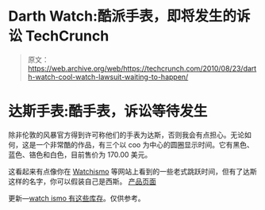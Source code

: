 # Darth Watch:酷派手表，即将发生的诉讼 TechCrunch

> 原文：<https://web.archive.org/web/https://techcrunch.com/2010/08/23/darth-watch-cool-watch-lawsuit-waiting-to-happen/>

# 达斯手表:酷手表，诉讼等待发生

除非伦敦的风暴官方得到许可称他们的手表为达斯，否则我会有点担心。无论如何，这是一个非常酷的作品，有三个以 coo 为中心的圆圈显示时间。它有黑色、蓝色、铬色和白色，目前售价为 170.00 美元。

这看起来有点像你在 [Watchismo](https://web.archive.org/web/20221209004536/http://www.watchismo.com/1960shogaautomaticjumphour.aspx) 等网站上看到的一些老式跳跃时间，但有了达斯这样的名字，你可以假装自己是西斯。
[产品页面](https://web.archive.org/web/20221209004536/http://www.stormusa.com/watches/mens/darth-17541)

更新—[watch ismo 有这些库存](https://web.archive.org/web/20221209004536/http://www.watchismo.com/storm-darth-watch.aspx)。仅供参考。